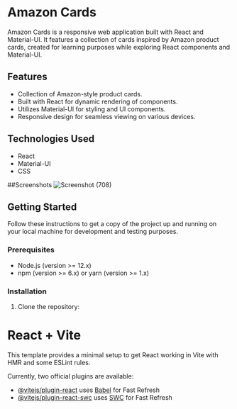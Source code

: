 # Amazon Cards

Amazon Cards is a responsive web application built with React and Material-UI. It features a collection of cards inspired by Amazon product cards, created for learning purposes while exploring React components and Material-UI.

## Features

- Collection of Amazon-style product cards.
- Built with React for dynamic rendering of components.
- Utilizes Material-UI for styling and UI components.
- Responsive design for seamless viewing on various devices.

## Technologies Used

- React
- Material-UI
- CSS

##Screenshots
![Screenshot (708)](https://github.com/dhirajdurande13/Amazon-Cards/assets/131881871/30eacce7-6bd9-4088-9734-24c0be8ced33)


## Getting Started

Follow these instructions to get a copy of the project up and running on your local machine for development and testing purposes.

### Prerequisites

- Node.js (version >= 12.x)
- npm (version >= 6.x) or yarn (version >= 1.x)

### Installation

1. Clone the repository:













# React + Vite

This template provides a minimal setup to get React working in Vite with HMR and some ESLint rules.

Currently, two official plugins are available:

- [@vitejs/plugin-react](https://github.com/vitejs/vite-plugin-react/blob/main/packages/plugin-react/README.md) uses [Babel](https://babeljs.io/) for Fast Refresh
- [@vitejs/plugin-react-swc](https://github.com/vitejs/vite-plugin-react-swc) uses [SWC](https://swc.rs/) for Fast Refresh
